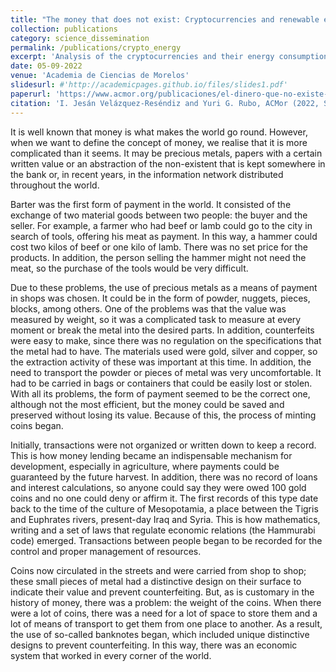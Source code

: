 ```yaml
---
title: "The money that does not exist: Cryptocurrencies and renewable energies"
collection: publications
category: science_dissemination
permalink: /publications/crypto_energy
excerpt: 'Analysis of the cryptocurrencies and their energy consumption'
date: 05-09-2022
venue: 'Academia de Ciencias de Morelos'
slidesurl: #'http://academicpages.github.io/files/slides1.pdf'
paperurl: 'https://www.acmor.org/publicaciones/el-dinero-que-no-existe-criptomonedas-y-energ-as-renovables'
citation: 'I. Jesán Velázquez-Reséndiz and Yuri G. Rubo, ACMor (2022, September 05)'
---
```


It is well known that money is what makes the world go round. However, when we want to define the concept of money, we realise that it is more complicated than it seems. It may be precious metals, papers with a certain written value or an abstraction of the non-existent that is kept somewhere in the bank or, in recent years, in the information network distributed throughout the world.

Barter was the first form of payment in the world. It consisted of the exchange of two material goods between two people: the buyer and the seller. For example, a farmer who had beef or lamb could go to the city in search of tools, offering his meat as payment. In this way, a hammer could cost two kilos of beef or one kilo of lamb. There was no set price for the products. In addition, the person selling the hammer might not need the meat, so the purchase of the tools would be very difficult.

Due to these problems, the use of precious metals as a means of payment in shops was chosen. It could be in the form of powder, nuggets, pieces, blocks, among others. One of the problems was that the value was measured by weight, so it was a complicated task to measure at every moment or break the metal into the desired parts. In addition, counterfeits were easy to make, since there was no regulation on the specifications that the metal had to have. The materials used were gold, silver and copper, so the extraction activity of these was important at this time. In addition, the need to transport the powder or pieces of metal was very uncomfortable. It had to be carried in bags or containers that could be easily lost or stolen. With all its problems, the form of payment seemed to be the correct one, although not the most efficient, but the money could be saved and preserved without losing its value. Because of this, the process of minting coins began.

Initially, transactions were not organized or written down to keep a record. This is how money lending became an indispensable mechanism for development, especially in agriculture, where payments could be guaranteed by the future harvest. In addition, there was no record of loans and interest calculations, so anyone could say they were owed 100 gold coins and no one could deny or affirm it. The first records of this type date back to the time of the culture of Mesopotamia, a place between the Tigris and Euphrates rivers, present-day Iraq and Syria. This is how mathematics, writing and a set of laws that regulate economic relations (the Hammurabi code) emerged. Transactions between people began to be recorded for the control and proper management of resources.

Coins now circulated in the streets and were carried from shop to shop; these small pieces of metal had a distinctive design on their surface to indicate their value and prevent counterfeiting. But, as is customary in the history of money, there was a problem: the weight of the coins. When there were a lot of coins, there was a need for a lot of space to store them and a lot of means of transport to get them from one place to another. As a result, the use of so-called banknotes began, which included unique distinctive designs to prevent counterfeiting. In this way, there was an economic system that worked in every corner of the world.